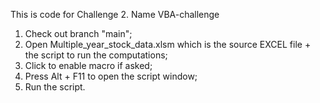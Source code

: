 This is code for Challenge 2.
Name VBA-challenge
1) Check out branch "main";
2) Open Multiple_year_stock_data.xlsm which is the source EXCEL file + the script to run the computations;
3) Click to enable macro if asked;
4) Press Alt + F11 to open the script window;
5) Run the script.

